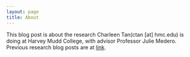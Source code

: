 ```yaml
---
layout: page
title: About
---
```


This blog post is about the research Charleen Tan(ctan [at] hmc.edu) is doing at Harvey Mudd College, with advisor Professor Julie Medero. Previous research blog posts are at [link](https://hmcactivetransportation.wordpress.com/author/charleen13/ "HMC Active Transportation"). 